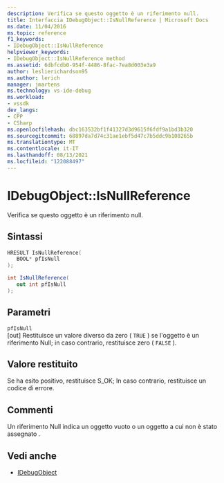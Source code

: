 ```yaml
---
description: Verifica se questo oggetto è un riferimento null.
title: Interfaccia IDebugObject::IsNullReference | Microsoft Docs
ms.date: 11/04/2016
ms.topic: reference
f1_keywords:
- IDebugObject::IsNullReference
helpviewer_keywords:
- IDebugObject::IsNullReference method
ms.assetid: 6dbfcdb0-954f-4486-8fac-7ea8d003e3a9
author: leslierichardson95
ms.author: lerich
manager: jmartens
ms.technology: vs-ide-debug
ms.workload:
- vssdk
dev_langs:
- CPP
- CSharp
ms.openlocfilehash: dbc163532bf1f41327d3d9615f6fdf9a1bd3b320
ms.sourcegitcommit: 68897da7d74c31ae1ebf5d47c7b5ddc9b108265b
ms.translationtype: MT
ms.contentlocale: it-IT
ms.lasthandoff: 08/13/2021
ms.locfileid: "122088497"
---
```

# <a name="idebugobjectisnullreference"></a>IDebugObject::IsNullReference
Verifica se questo oggetto è un riferimento null.

## <a name="syntax"></a>Sintassi

```cpp
HRESULT IsNullReference( 
   BOOL* pfIsNull
);
```

```csharp
int IsNullReference(
   out int pfIsNull
);
```

## <a name="parameters"></a>Parametri
`pfIsNull`\
[out] Restituisce un valore diverso da zero ( `TRUE` ) se l'oggetto è un riferimento Null; in caso contrario, restituisce zero ( `FALSE` ).

## <a name="return-value"></a>Valore restituito
 Se ha esito positivo, restituisce S_OK; In caso contrario, restituisce un codice di errore.

## <a name="remarks"></a>Commenti
 Un riferimento Null indica un oggetto vuoto o un oggetto a cui non è stato assegnato .

## <a name="see-also"></a>Vedi anche
- [IDebugObject](../../../extensibility/debugger/reference/idebugobject.md)
